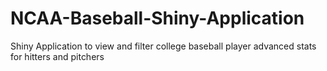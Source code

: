 # NCAA-Baseball-Shiny-Application
Shiny Application to view and filter college baseball player advanced stats for hitters and pitchers
